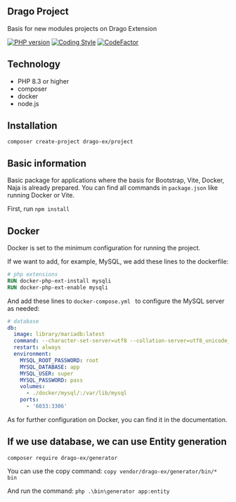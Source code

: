 ## Drago Project
Basis for new modules projects on Drago Extension

[![PHP version](https://badge.fury.io/ph/drago-ex%2Fproject.svg)](https://badge.fury.io/ph/drago-ex%2Fproject)
[![Coding Style](https://github.com/drago-ex/project/actions/workflows/coding-style.yml/badge.svg)](https://github.com/drago-ex/project/actions/workflows/coding-style.yml)
[![CodeFactor](https://www.codefactor.io/repository/github/drago-ex/project/badge)](https://www.codefactor.io/repository/github/drago-ex/project)

## Technology
- PHP 8.3 or higher
- composer
- docker
- node.js

## Installation
```
composer create-project drago-ex/project
```

## Basic information
Basic package for applications where the basis for Bootstrap, Vite, Docker, Naja is already prepared.
You can find all commands in `package.json` like running Docker or Vite.

First, run `npm install`

## Docker
Docker is set to the minimum configuration for running the project.

If we want to add, for example, MySQL, we add these lines to the dockerfile:
```dockerfile
# php extensions
RUN docker-php-ext-install mysqli
RUN docker-php-ext-enable mysqli
```

And add these lines to  `docker-compose.yml ` to configure the MySQL server as needed:
```yml
# database
db:
  image: library/mariadb:latest
  command: --character-set-server=utf8 --collation-server=utf8_unicode_ci
  restart: always
  environment:
    MYSQL_ROOT_PASSWORD: root
    MYSQL_DATABASE: app
    MYSQL_USER: super
    MYSQL_PASSWORD: pass
    volumes:
      - ./docker/mysql/:/var/lib/mysql
    ports:
      - '6033:3306'
```
As for further configuration on Docker, you can find it in the documentation.

## If we use database, we can use Entity generation
```
composer require drago-ex/generator
```

You can use the copy command: `copy vendor/drago-ex/generator/bin/* bin`

And run the command: `php .\bin\generator app:entity`
